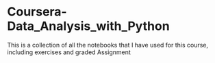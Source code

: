 # Coursera-Data_Analysis_with_Python
This is a collection of all the notebooks that I have used for this course, including exercises and graded Assignment
